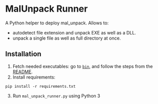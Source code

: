 # MalUnpack Runner

A Python helper to deploy mal_unpack.
Allows to:
+ autodetect file extension and unpack EXE as well as a DLL.
+ unpack a single file as well as full directory at once.

## Installation

1.  Fetch needed executables: go to [`bin`](../bin), and follow the steps from the [README](../bin/README.md).
2.  Install requirements:

```console
pip install -r requirements.txt
```
3.  Run `mal_unpack_runner.py` using Python 3
